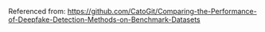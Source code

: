 Referenced from: https://github.com/CatoGit/Comparing-the-Performance-of-Deepfake-Detection-Methods-on-Benchmark-Datasets
